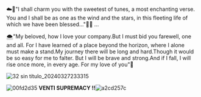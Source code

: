 ☁️🍃"I shall charm you with the sweetest of tunes, a most enchanting verse. You and I shall be as one as the wind and the stars, in this fleeting life of which we have been blessed..."💐💖
...

🌨️"My beloved, how I love your company.But I must bid you farewell, one and all. For I have learned of a place beyond the horizon, where I alone must make a stand.My journey there will be long and hard.Though it would be so easy for me to falter. But I will be brave and strong.And if I fall, I will rise once more, in every age. For my love of you"🥀



![32 sin título_20240327233315](https://github.com/Ventis-spouse/Ventis-spouse/assets/154030415/f0a37811-147c-4a80-839c-05e436d9d22d)



![00fd2d35](https://github.com/Ventis-spouse/Ventis-spouse/assets/154030415/f161c9fa-971a-4eb1-8687-fcdcaf17c51f)
  **VENTI SUPREMACY !!**![a2cd257c](https://github.com/Ventis-spouse/Ventis-spouse/assets/154030415/ffe03a7a-6a89-4315-a8d9-0d97b2832e34)

